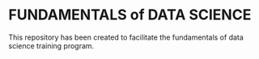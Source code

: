 # FUNDAMENTALS of DATA SCIENCE

This repository has been created to facilitate the fundamentals of data science training program.
